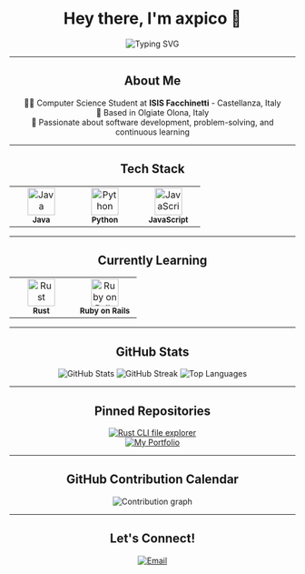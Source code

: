 <div align="center">

# Hey there, I'm **axpico** 👋

<img src="https://readme-typing-svg.herokuapp.com?font=JetBrains+Mono&size=24&duration=3000&pause=1000&color=6C7B7F&center=true&vCenter=true&width=480&lines=Student+%7C+Developer;Building+the+future%2C+one+line+at+a+time" alt="Typing SVG" />

</div>

---

<div align="center">

## **About Me**

👨‍💻 Computer Science Student at **ISIS Facchinetti** - Castellanza, Italy  
📍 Based in Olgiate Olona, Italy  
🎯 Passionate about software development, problem-solving, and continuous learning  

</div>

---

<div align="center">

## **Tech Stack**

<table>
<tr>
<td align="center" width="96">
<img src="https://skillicons.dev/icons?i=java" width="48" height="48" alt="Java" />
<br><sub><b>Java</b></sub>
</td>
<td align="center" width="96">
<img src="https://skillicons.dev/icons?i=python" width="48" height="48" alt="Python" />
<br><sub><b>Python</b></sub>
</td>
<td align="center" width="96">
<img src="https://skillicons.dev/icons?i=javascript" width="48" height="48" alt="JavaScript" />
<br><sub><b>JavaScript</b></sub>
</td>
</tr>
</table>

</div>

---

<div align="center">

## **Currently Learning**

<table>
<tr>
<td align="center" width="96">
<img src="https://skillicons.dev/icons?i=rust" width="48" height="48" alt="Rust" />
<br><sub><b>Rust</b></sub>
</td>
<td align="center" width="96">
<img src="https://skillicons.dev/icons?i=rails" width="48" height="48" alt="Ruby on Rails" />
<br><sub><b>Ruby on Rails</b></sub>
</td>
</tr>
</table>

</div>

---

<div align="center">

## **GitHub Stats**

<img src="https://github-readme-stats.vercel.app/api?username=axpico&show_icons=true&theme=transparent&hide_border=true&text_color=6C7B7F&icon_color=6C7B7F" alt="GitHub Stats" />

<img src="https://github-readme-streak-stats.herokuapp.com/?user=axpico&theme=transparent&hide_border=true&stroke=6C7B7F&ring=6C7B7F&fire=6C7B7F&currStreakLabel=6C7B7F" alt="GitHub Streak" />

<img src="https://github-readme-stats.vercel.app/api/top-langs/?username=axpico&layout=compact&theme=transparent&hide_border=true&text_color=6C7B7F" alt="Top Languages" />

</div>

---

<div align="center">

## **Pinned Repositories**

[![Rust CLI file explorer](https://github-readme-stats.vercel.app/api/pin/?username=axpico&repo=readme-generator&theme=transparent&hide_border=true&text_color=6C7B7F)](https://github.com/axpico/rust-file-explorer)  
[![My Portfolio](https://github-readme-stats.vercel.app/api/pin/?username=axpico&repo=my-portfolio&theme=transparent&hide_border=true&text_color=6C7B7F)](https://github.com/axpico/axpico.github.io)

</div>

---

<div align="center">

## **GitHub Contribution Calendar**

<img src="https://activity-graph.herokuapp.com/graph?username=axpico&theme=github" alt="Contribution graph" />

</div>

---

<div align="center">

## **Let's Connect!**

[![Email](https://img.shields.io/badge/Email-D14836?style=flat-square&logo=gmail&logoColor=white)](mailto:ale@picone.it)  

</div>
